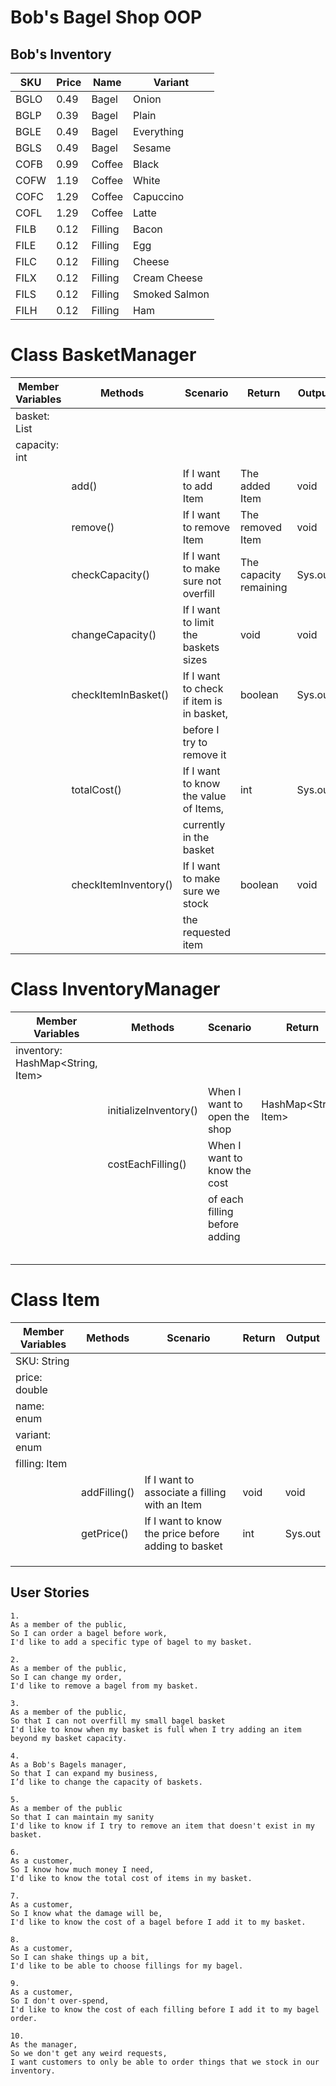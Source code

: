 # Bob's Bagel Shop OOP

## Bob's Inventory

| SKU  | Price | Name    | Variant       |
|------|-------|---------|---------------|
| BGLO | 0.49  | Bagel   | Onion         |
| BGLP | 0.39  | Bagel   | Plain         |
| BGLE | 0.49  | Bagel   | Everything    |
| BGLS | 0.49  | Bagel   | Sesame        |
| COFB | 0.99  | Coffee  | Black         |
| COFW | 1.19  | Coffee  | White         |
| COFC | 1.29  | Coffee  | Capuccino     |
| COFL | 1.29  | Coffee  | Latte         |
| FILB | 0.12  | Filling | Bacon         |
| FILE | 0.12  | Filling | Egg           |
| FILC | 0.12  | Filling | Cheese        |
| FILX | 0.12  | Filling | Cream Cheese  |
| FILS | 0.12  | Filling | Smoked Salmon |
| FILH | 0.12  | Filling | Ham           |

# Class BasketManager

| Member Variables   | Methods              | Scenario                                 | Return                 | Output  |
|--------------------|----------------------|------------------------------------------|------------------------|---------|
| basket: List<Item> |                      |                                          |                        |         |
| capacity: int      |                      |                                          |                        |         |
|                    | add()                | If I want to add Item                    | The added Item         | void    |
|                    | remove()             | If I want to remove Item                 | The removed Item       | void    |
|                    | checkCapacity()      | If I want to make sure not overfill      | The capacity remaining | Sys.out |
|                    | changeCapacity()     | If I want to limit the baskets sizes     | void                   | void    |
|                    | checkItemInBasket()  | If I want to check if item is in basket, | boolean                | Sys.out |
|                    |                      | before I try to remove it                |                        |         |
|                    | totalCost()          | If I want to know the value of Items,    | int                    | Sys.out |
|                    |                      | currently in the basket                  |                        |         |
|                    | checkItemInventory() | If I want to make sure we stock          | boolean                | void    |
|                    |                      | the requested item                       |                        |         |

# Class InventoryManager

| Member Variables                 | Methods               | Scenario                      | Return                | Output |
|----------------------------------|-----------------------|-------------------------------|-----------------------|--------|
| inventory: HashMap<String, Item> |                       |                               |                       |        |
|                                  | initializeInventory() | When I want to open the shop  | HashMap<String, Item> | void   |
|                                  | costEachFilling()     | When I want to know the cost  |                       |        |
|                                  |                       | of each filling before adding |                       |        |
|                                  |                       |                               |                       |        |
|                                  |                       |                               |                       |        |
|                                  |                       |                               |                       |        |
|                                  |                       |                               |                       |        |
|                                  |                       |                               |                       |        |

# Class Item

| Member Variables | Methods      | Scenario                                            | Return | Output  |
|------------------|--------------|-----------------------------------------------------|--------|---------|
| SKU: String      |              |                                                     |        |         |
| price: double    |              |                                                     |        |         |
| name: enum       |              |                                                     |        |         |
| variant: enum    |              |                                                     |        |         |
| filling: Item    |              |                                                     |        |         |
|                  | addFilling() | If I want to associate a filling with an Item       | void   | void    |
|                  | getPrice()   | If I want to know the price before adding to basket | int    | Sys.out |
|                  |              |                                                     |        |         |
|                  |              |                                                     |        |         |
|                  |              |                                                     |        |         |

## User Stories

```
1.
As a member of the public,
So I can order a bagel before work,
I'd like to add a specific type of bagel to my basket.
```

```
2.
As a member of the public,
So I can change my order,
I'd like to remove a bagel from my basket.
```

```
3.
As a member of the public,
So that I can not overfill my small bagel basket
I'd like to know when my basket is full when I try adding an item beyond my basket capacity.
```

```
4.
As a Bob's Bagels manager,
So that I can expand my business,
I’d like to change the capacity of baskets.
```

```
5.
As a member of the public
So that I can maintain my sanity
I'd like to know if I try to remove an item that doesn't exist in my basket.
```

```
6.
As a customer,
So I know how much money I need,
I'd like to know the total cost of items in my basket.
```

```
7.
As a customer,
So I know what the damage will be,
I'd like to know the cost of a bagel before I add it to my basket.
```

```
8.
As a customer,
So I can shake things up a bit,
I'd like to be able to choose fillings for my bagel.
```

```
9.
As a customer,
So I don't over-spend,
I'd like to know the cost of each filling before I add it to my bagel order.
```

```
10.
As the manager,
So we don't get any weird requests,
I want customers to only be able to order things that we stock in our inventory.
```